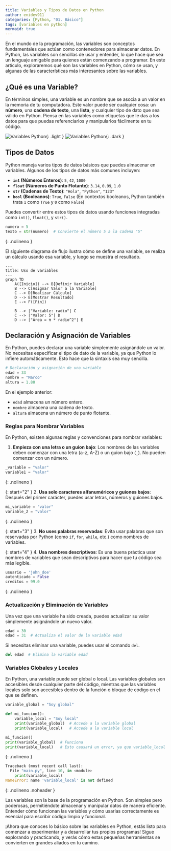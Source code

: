```yaml
---
title: Variables y Tipos de Datos en Python
author: enidev911
categories: [Python, "01. Básico"]
tags: [variables en python]
mermaid: true
---
```



En el mundo de la programación, las variables son conceptos fundamentales que actúan como contenedores para almacenar datos. En Python, las variables son sencillas de usar y entender, lo que hace que sea un lenguaje amigable para quienes están comenzando a programar. En este artículo, exploraremos qué son las variables en Python, cómo se usan, y algunas de las características más interesantes sobre las variables.

## **¿Qué es una Variable?**

En términos simples, una variable es un nombre que se asocia a un valor en la memoria de tu computadora. Este valor puede ser cualquier cosa: un **número**, una **cadena de texto**, una **lista**, y cualquier tipo de dato que sea válido en Python. Piensa en las variables como etiquetas que le das a los datos para que puedas referenciarlos y manipularlos fácilmente en tu código.

![Variables Python](python/variables-python-light.png){: .light }
![Variables Python](python/variables-python-dark.png){: .dark }

## **Tipos de Datos**

Python maneja varios tipos de datos básicos que puedes almacenar en variables. Algunos de los tipos de datos más comunes incluyen:

- **`int` (Números Enteros)**: `5`, `42`, `1000`
- **`float` (Números de Punto Flotante)**: `3.14`, `0.99`, `1.0`
- **`str` (Cadenas de Texto)**: `"Hola"`, `"Python"`, `"123"`
- **`bool` (Booleanos)**: `True`, `False` (En contextos booleanos, Python también trata `1` como `True` y `0` como `False`)

Puedes convertir entre estos tipos de datos usando funciones integradas como `int()`, `float()`, y `str()`.
```python
numero = 5
texto = str(numero)  # Convierte el número 5 a la cadena "5"
```
{: .nolineno }


El siguiente diagrama de flujo ilustra cómo se define una variable, se realiza un cálculo usando esa variable, y luego se muestra el resultado.

```mermaid
---
title: Uso de variables
---
graph TD
    A([Inicio]) --> B[Definir Variable]
    B --> C[Asignar Valor a la Variable]
    C --> D[Realizar Cálculo]
    D --> E[Mostrar Resultado]
    E --> F([Fin])

    B --> |"Variable: radio"| C
    C --> |"Valor: 5"| D
    D --> |"Área = π * radio^2"| E
```

## **Declaración y Asignación de Variables**

En Python, puedes declarar una variable simplemente asignándole un valor. No necesitas especificar el tipo de dato de la variable, ya que Python lo infiere automáticamente. Esto hace que la sintaxis sea muy sencilla.

```python
# Declaración y asignación de una variable
edad = 33
nombre = "Marco"
altura = 1.80
```

En el ejemplo anterior:
- `edad` almacena un número entero.
- `nombre` almacena una cadena de texto.
- `altura` almacena un número de punto flotante.

### **Reglas para Nombrar Variables**

En Python, existen algunas reglas y convenciones para nombrar variables:

1. **Empieza con una letra o un guion bajo**: Los nombres de las variables deben comenzar con una letra (a-z, A-Z) o un guion bajo (`_`). No pueden comenzar con un número.

```python
_variable = "valor"
variable1 = "valor"
```
{: .nolineno }

{: start="2" }
2. **Usa solo caracteres alfanuméricos y guiones bajos**: Después del primer carácter, puedes usar letras, números y guiones bajos.

```python
mi_variable = "valor"
variable_2 = "valor"
```
{: .nolineno }

{: start="3" }
3. **No uses palabras reservadas**: Evita usar palabras que son reservadas por Python (como `if`, `for`, `while`, etc.) como nombres de variables.

{: start="4" }
4. **Usa nombres descriptivos**: Es una buena práctica usar nombres de variables que sean descriptivos para hacer que tu código sea más legible.

```python
usuario = 'john_doe'
autenticado = False
creditos = 99.0
```
{: .nolineno }



### **Actualización y Eliminación de Variables**

Una vez que una variable ha sido creada, puedes actualizar su valor simplemente asignándole un nuevo valor.
```python
edad = 30
edad = 31  # Actualiza el valor de la variable edad
```

Si necesitas eliminar una variable, puedes usar el comando `del`.
```python
del edad  # Elimina la variable edad
```

### Variables Globales y Locales

En Python, una variable puede ser global o local. Las variables globales son accesibles desde cualquier parte del código, mientras que las variables locales solo son accesibles dentro de la función o bloque de código en el que se definen.

```python
variable_global = "Soy global"

def mi_funcion():
    variable_local = "Soy local"
    print(variable_global)  # Accede a la variable global
    print(variable_local)   # Accede a la variable local

mi_funcion()
print(variable_global)  # Funciona
print(variable_local)   # Esto causará un error, ya que variable_local no está definida fuera de la función
```
{: .nolineno }

```py
Traceback (most recent call last):
  File "main.py", line 10, in <module>
    print(variable_local)
NameError: name 'variable_local' is not defined
```
{: .nolineno .noheader }


Las variables son la base de la programación en Python. Son simples pero poderosas, permitiéndote almacenar y manipular datos de manera eficiente. Entender cómo funcionan las variables y cómo usarlas correctamente es esencial para escribir código limpio y funcional.

¡Ahora que conoces lo básico sobre las variables en Python, estás listo para comenzar a experimentar y a desarrollar tus propios programas! Sigue explorando y practicando, y verás cómo estas pequeñas herramientas se convierten en grandes aliados en tu camino.